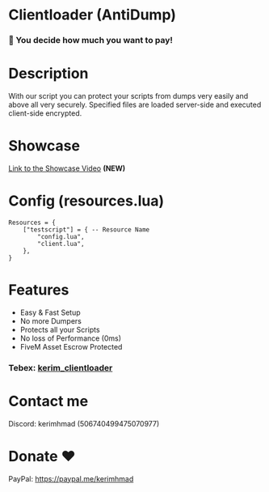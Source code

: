 # Clientloader (AntiDump)

### :money_with_wings: You decide how much you want to pay!

# Description
With our script you can protect your scripts from dumps very easily and above all very securely. Specified files are loaded server-side and executed client-side encrypted. 

# Showcase
[Link to the Showcase Video](https://streamable.com/sf80z9) **(NEW)**

# Config (resources.lua)
```
Resources = {
    ["testscript"] = { -- Resource Name
        "config.lua",
        "client.lua",
    },
}
```

# Features
- Easy & Fast Setup 
- No more Dumpers
- Protects all your Scripts
- No loss of Performance (0ms)
- FiveM Asset Escrow Protected

### Tebex: [kerim_clientloader](https://keriyem.tebex.io/package/5795918)

# Contact me
Discord: kerimhmad (506740499475070977)

# Donate ❤️
PayPal: https://paypal.me/kerimhmad
